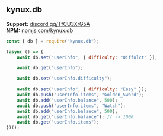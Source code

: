 
## kynux.db


**Support:** [discord.gg/TfCU3XrG5A](https://discord.gg/TfCU3XrG5A) <br>
**NPM:** [npmjs.com/kynux.db](https://www.npmjs.com/package/kynux.db)

```js
const { db } = require("kynux.db");

(async () => {
    await db.set("userInfo", { difficulty: "Diffulct" });

    await db.get("userInfo");

    await db.set("userInfo.difficulty");

    await db.set("userInfo", { difficulty: "Easy" });
    await db.push("userInfo.items", "Golden_Sword");
    await db.add("userInfo.balance", 500);
    await db.push("userInfo.items", "Watch");
    await db.add("userInfo.balance", 500);
    await db.get("userInfo.balance"); // -> 1000
    await db.get("userInfo.items"); 
})();
```

